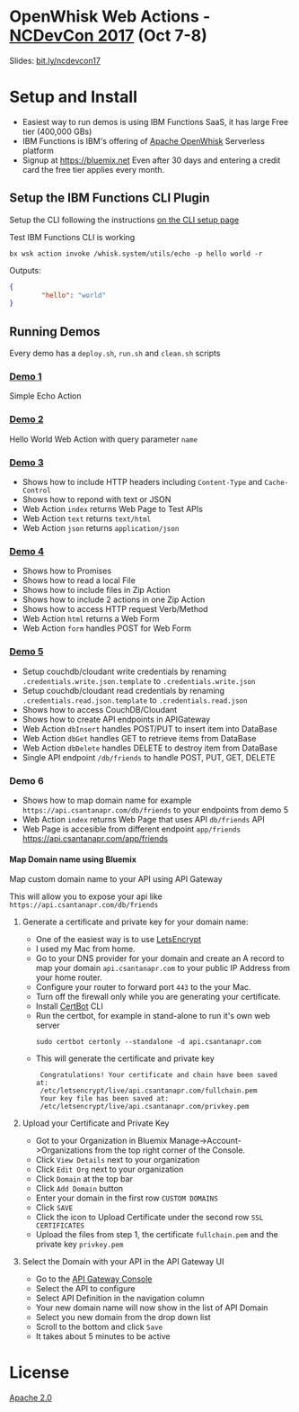 # OpenWhisk Web Actions - [NCDevCon 2017](http://ncdevcon.com/) (Oct 7-8)

Slides: [bit.ly/ncdevcon17](http://bit.ly/ncdevcon17)

# Setup and Install
- Easiest way to run demos is using IBM Functions SaaS, it has large Free tier (400,000 GBs)
- IBM Functions is IBM's offering of [Apache OpenWhisk](openwhisk.org) Serverless platform
- Signup at https://bluemix.net
Even after 30 days and entering a credit card the free tier applies every month.

## Setup the IBM Functions CLI Plugin
Setup the CLI following the instructions [on the CLI setup page](https://console.bluemix.net/openwhisk/learn/cli)

Test IBM Functions CLI is working
```
bx wsk action invoke /whisk.system/utils/echo -p hello world -r
```
Outputs:
```json
{
        "hello": "world"
}
```

## Running Demos
Every demo has a `deploy.sh`, `run.sh` and `clean.sh` scripts

### [Demo 1](./demo1)
Simple Echo Action

### [Demo 2](./demo2)
Hello World Web Action with query parameter `name`

### [Demo 3](./demo3)
- Shows how to include HTTP headers including `Content-Type` and `Cache-Control`
- Shows how to repond with text or JSON
- Web Action `index` returns Web Page to Test APIs
- Web Action `text`  returns `text/html`
- Web Action `json`  returns `application/json`

### [Demo 4](./demo4)
- Shows how to Promises
- Shows how to read a local File
- Shows how to include files in Zip Action
- Shows how to include 2 actions in one Zip Action
- Shows how to access HTTP request Verb/Method
- Web Action `html`  returns a Web Form
- Web Action `form`  handles POST for Web Form

### [Demo 5](./demo5)
- Setup couchdb/cloudant write credentials by renaming `.credentials.write.json.template` to `.credentials.write.json`
- Setup couchdb/cloudant read credentials by renaming `.credentials.read.json.template` to `.credentials.read.json`
- Shows how to access CouchDB/Cloudant
- Shows how to create API endpoints in APIGateway
- Web Action `dbInsert`  handles POST/PUT to insert item into DataBase
- Web Action `dbGet`     handles GET to retrieve items from DataBase
- Web Action `dbDelete`  handles DELETE to destroy item from DataBase
- Single API endpoint `/db/friends` to handle POST, PUT, GET, DELETE

### Demo 6
- Shows how to map domain name for example `https://api.csantanapr.com/db/friends` to your endpoints from demo 5
- Web Action `index` returns Web Page that uses API `db/friends` API
- Web Page is accesible from different endpoint `app/friends` https://api.csantanapr.com/app/friends

#### Map Domain name using Bluemix
Map custom domain name to your API using API Gateway

This will allow you to expose your api like `https://api.csantanapr.com/db/friends`

1. Generate a certificate and private key for your domain name:
    - One of the easiest way is to use [LetsEncrypt](https://letsencrypt.org/)
    - I used my Mac from home.
    - Go to your DNS provider for your domain and create an A record to map your domain `api.csantanapr.com` to your public IP Address from your home router.
    - Configure your router to forward port `443` to the your Mac.
    - Turn off the firewall only while you are generating your certificate.
    - Install [CertBot](https://certbot.eff.org/#osx-other) CLI
    - Run the certbot, for example in stand-alone to run it's own web server
      ```
      sudo certbot certonly --standalone -d api.csantanapr.com
      ```
    - This will generate the certificate and private key
       ```
        Congratulations! Your certificate and chain have been saved at:
        /etc/letsencrypt/live/api.csantanapr.com/fullchain.pem
        Your key file has been saved at:
        /etc/letsencrypt/live/api.csantanapr.com/privkey.pem
       ```

2. Upload your Certificate and Private Key
    - Got to your Organization in Bluemix
    Manage->Account->Organizations from the top right corner of the Console.
    - Click `View Details` next to your organization
    - Click `Edit Org` next to your organization
    - Click `Domain` at the top bar
    - Click `Add Domain` button
    - Enter your domain in the first row `CUSTOM DOMAINS`
    - Click `SAVE`
    - Click the icon to Upload Certificate under the second row `SSL CERTIFICATES`
    - Upload the files from step 1, the certificate `fullchain.pem` and the private key `privkey.pem`

3. Select the Domain with your API in the API Gateway UI
    - Go to the [API Gateway Console](https://console.bluemix.net/openwhisk/apimanagement?env_id=ibm%3Ayp%3Aus-south)
    - Select the API to configure 
    - Select API Definition in the navigation column
    - Your new domain name will now show in the list of API Domain
    - Select you new domain from the drop down list
    - Scroll to the bottom and click `Save`
    - It takes about 5 minutes to be active 



# License
[Apache 2.0](LICENSE.txt)
